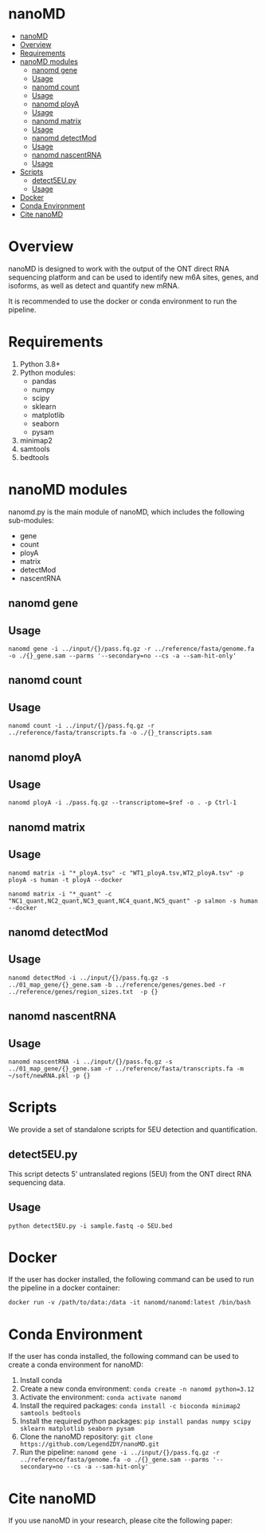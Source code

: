 # nanoMD
<!-- TOC -->

- [nanoMD](#nanomd)
- [Overview](#overview)
- [Requirements](#requirements)
- [nanoMD modules](#nanomd-modules)
    - [nanomd gene](#nanomd-gene)
    - [Usage](#usage)
    - [nanomd count](#nanomd-count)
    - [Usage](#usage)
    - [nanomd ployA](#nanomd-ploya)
    - [Usage](#usage)
    - [nanomd matrix](#nanomd-matrix)
    - [Usage](#usage)
    - [nanomd detectMod](#nanomd-detectmod)
    - [Usage](#usage)
    - [nanomd nascentRNA](#nanomd-nascentrna)
    - [Usage](#usage)
- [Scripts](#scripts)
    - [detect5EU.py](#detect5eupy)
    - [Usage](#usage)
- [Docker](#docker)
- [Conda Environment](#conda-environment)
- [Cite nanoMD](#cite-nanomd)

<!-- /TOC -->


# Overview

nanoMD  is designed to work with the output of the ONT direct RNA sequencing platform and can be used to identify new m6A sites, genes, and isoforms, as well as detect and quantify new mRNA. 

It is recommended to use the docker or conda environment to run the pipeline.

# Requirements

1. Python 3.8+
2. Python modules:
    - pandas
    - numpy
    - scipy
    - sklearn
    - matplotlib
    - seaborn
    - pysam
3. minimap2
4. samtools
5. bedtools

# nanoMD modules

nanomd.py is the main module of nanoMD, which includes the following sub-modules:
- gene
- count
- ployA
- matrix
- detectMod
- nascentRNA

## nanomd gene

## Usage

`nanomd gene -i ../input/{}/pass.fq.gz -r ../reference/fasta/genome.fa -o ./{}_gene.sam --parms '--secondary=no --cs -a --sam-hit-only'`

## nanomd count

## Usage

`nanomd count -i ../input/{}/pass.fq.gz -r ../reference/fasta/transcripts.fa -o ./{}_transcripts.sam`

## nanomd ployA

## Usage

`nanomd ployA -i ./pass.fq.gz --transcriptome=$ref -o . -p Ctrl-1`

## nanomd matrix

## Usage

`nanomd matrix -i "*_ployA.tsv" -c "WT1_ployA.tsv,WT2_ployA.tsv" -p ployA -s human -t ployA --docker`

`nanomd matrix -i "*_quant" -c "NC1_quant,NC2_quant,NC3_quant,NC4_quant,NC5_quant" -p salmon -s human --docker`

## nanomd detectMod

## Usage

`nanomd detectMod -i ../input/{}/pass.fq.gz -s ../01_map_gene/{}_gene.sam -b ../reference/genes/genes.bed -r ../reference/genes/region_sizes.txt  -p {}`

## nanomd nascentRNA

## Usage

`nanomd nascentRNA -i ../input/{}/pass.fq.gz -s ../01_map_gene/{}_gene.sam -r ../reference/fasta/transcripts.fa -m ~/soft/newRNA.pkl -p {}`

# Scripts

We provide a set of standalone scripts for 5EU detection and quantification.

## detect5EU.py

This script detects 5' untranslated regions (5EU) from the ONT direct RNA sequencing data.

## Usage

`python detect5EU.py -i sample.fastq -o 5EU.bed`

# Docker

If the user has docker installed, the following command can be used to run the pipeline in a docker container:

```
docker run -v /path/to/data:/data -it nanomd/nanomd:latest /bin/bash
```

# Conda Environment

If the user has conda installed, the following command can be used to create a conda environment for nanoMD:

1. Install conda
2. Create a new conda environment: `conda create -n nanomd python=3.12`
3. Activate the environment: `conda activate nanomd`
4. Install the required packages: `conda install -c bioconda minimap2 samtools bedtools`
5. Install the required python packages: `pip install pandas numpy scipy sklearn matplotlib seaborn pysam`
6. Clone the nanoMD repository: `git clone https://github.com/LegendZDY/nanoMD.git`
7. Run the pipeline: `nanomd gene -i ../input/{}/pass.fq.gz -r ../reference/fasta/genome.fa -o ./{}_gene.sam --parms '--secondary=no --cs -a --sam-hit-only'`

# Cite nanoMD

If you use nanoMD in your research, please cite the following paper: